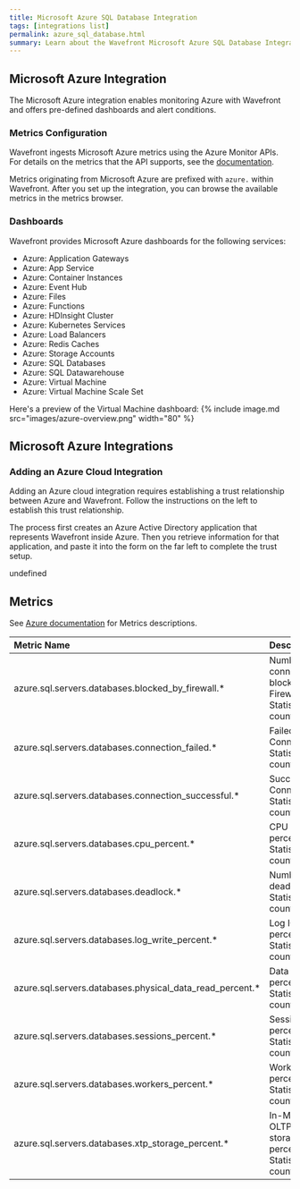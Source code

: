 ```yaml
---
title: Microsoft Azure SQL Database Integration
tags: [integrations list]
permalink: azure_sql_database.html
summary: Learn about the Wavefront Microsoft Azure SQL Database Integration.
---
```

## Microsoft Azure Integration

The Microsoft Azure integration enables monitoring Azure with Wavefront and offers pre-defined dashboards and alert conditions. 

### Metrics Configuration
Wavefront ingests Microsoft Azure metrics using the Azure Monitor APIs. For details on the metrics that the API supports, see the [documentation](https://docs.microsoft.com/en-us/azure/monitoring-and-diagnostics/monitoring-supported-metrics).

Metrics originating from Microsoft Azure are prefixed with `azure.` within Wavefront. After you set up the integration, you can browse the available metrics in the metrics browser. 

### Dashboards

Wavefront provides Microsoft Azure dashboards for the following services:

- Azure: Application Gateways
- Azure: App Service
- Azure: Container Instances
- Azure: Event Hub
- Azure: Files
- Azure: Functions
- Azure: HDInsight Cluster
- Azure: Kubernetes Services
- Azure: Load Balancers
- Azure: Redis Caches
- Azure: Storage Accounts
- Azure: SQL Databases
- Azure: SQL Datawarehouse
- Azure: Virtual Machine
- Azure: Virtual Machine Scale Set

Here's a preview of the Virtual Machine dashboard:
{% include image.md src="images/azure-overview.png" width="80" %}

## Microsoft Azure Integrations



### Adding an Azure Cloud Integration

Adding an Azure cloud integration requires establishing a trust relationship between Azure and Wavefront. Follow the instructions on the left to establish this trust relationship.

The process first creates an Azure Active Directory application that represents Wavefront inside Azure. Then you retrieve information for that application, and paste it into the form on the far left to complete the trust setup. 



undefined

## Metrics

See [Azure documentation](https://docs.microsoft.com/en-us/azure/azure-monitor/platform/metrics-supported) for Metrics descriptions.  

|Metric Name|Description|
| :--- | :--- |
|azure.sql.servers.databases.blocked_by_firewall.*| Number of connections blocked by Firewall. <br/>Statistics: count|
|azure.sql.servers.databases.connection_failed.*| Failed Connections. <br/>Statistics: count|
|azure.sql.servers.databases.connection_successful.*| Successful Connections. <br/>Statistics: count|
|azure.sql.servers.databases.cpu_percent.*| CPU percentage. <br/>Statistics: count|
|azure.sql.servers.databases.deadlock.*| Number of deadlocks. <br/>Statistics: count|
|azure.sql.servers.databases.log_write_percent.*| Log IO percentage. <br/>Statistics: count|
|azure.sql.servers.databases.physical_data_read_percent.*| Data IO percentage. <br/>Statistics: count|
|azure.sql.servers.databases.sessions_percent.*| Sessions percentage. <br/>Statistics: count|
|azure.sql.servers.databases.workers_percent.*| Workers percentage. <br/>Statistics: count|
|azure.sql.servers.databases.xtp_storage_percent.*| In-Memory OLTP storage percent. <br/>Statistics: count|
